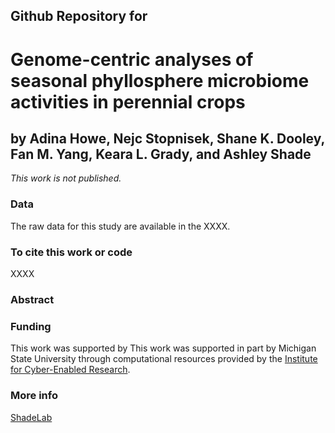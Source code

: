 ## Github Repository for
# Genome-centric analyses of seasonal phyllosphere microbiome activities in perennial crops

## by Adina Howe, Nejc Stopnisek, Shane K. Dooley, Fan M. Yang, Keara L. Grady, and Ashley Shade


<i>This work is not published.</i>


### Data
The raw data for this study are available in the XXXX.


### To cite this work or code
XXXX


### Abstract


### Funding
This work was supported by  This work was supported in part by Michigan State University through computational resources provided by the [Institute for Cyber-Enabled Research](https://icer.msu.edu/).


### More info
[ShadeLab](http://ashley17061.wixsite.com/shadelab/home)
